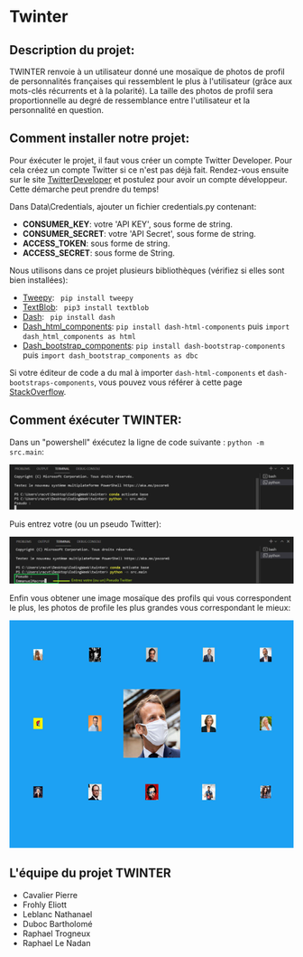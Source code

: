 # Twinter


## Description du projet:

TWINTER renvoie à un utilisateur donné une mosaïque de photos de profil de personnalités françaises qui ressemblent le plus à l'utilisateur (grâce aux mots-clés récurrents et à la polarité). La taille des photos de profil sera proportionnelle au degré de ressemblance entre l'utilisateur et la personnalité en question.

## Comment installer notre projet:

Pour éxécuter le projet, il faut vous créer un compte Twitter Developer. Pour cela créez un compte Twitter si ce n'est pas déjà fait. Rendez-vous ensuite sur le site [TwitterDeveloper](https://developer.twitter.com/) et postulez pour avoir un compte développeur. Cette démarche peut prendre du temps!

Dans Data\Credentials, ajouter un fichier credentials.py contenant:
* **CONSUMER_KEY**: votre 'API KEY', sous forme de string.
* **CONSUMER_SECRET**: votre 'API Secret', sous forme de string.
* **ACCESS_TOKEN**: sous forme de string.
* **ACCESS_SECRET**: sous forme de String.

Nous utilisons dans ce projet plusieurs bibliothèques (vérifiez si elles sont bien installées):

* [Tweepy](https://www.tweepy.org/): ```
pip install tweepy```
* [TextBlob](https://textblob.readthedocs.io/en/dev/): ```
pip3 install textblob```
* [Dash](https://dash.plotly.com/): ```
pip install dash```
* [Dash_html_components](https://dash.plotly.com/dash-html-components): `pip install dash-html-components`  puis  `import dash_html_components as html`
* [Dash_bootstrap_components](https://dash-bootstrap-components.opensource.faculty.ai/): `pip install dash-bootstrap-components`  puis  `import dash_bootstrap_components as dbc`

Si votre éditeur de code a du mal à importer `dash-html-components` et `dash-bootstraps-components`, vous pouvez vous référer à cette page [StackOverflow](https://stackoverflow.com/questions/60021936/dash-bootstrap-components-installed-succesfully-but-no-recognised).

## Comment éxécuter TWINTER:

Dans un "powershell" éxécutez la ligne de code suivante : `python -m src.main`:

![première_instruction](./Data/READMEpics/executer1.png)


Puis entrez votre (ou un pseudo Twitter):

![deuxième_instruction](./Data/READMEpics/executer2.png)


Enfin vous obtener une image mosaïque des profils qui vous correspondent le plus, les photos de profile les plus grandes vous correspondant le mieux:

![troisième_instruction](./Data/READMEpics/executer3.PNG)

## L'équipe du projet TWINTER

* Cavalier Pierre
* Frohly Eliott
* Leblanc Nathanael
* Duboc Bartholomé
* Raphael Trogneux
* Raphael Le Nadan